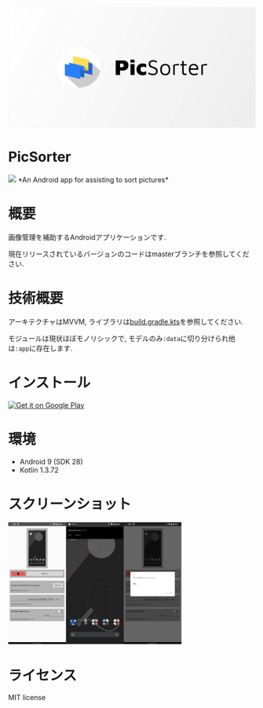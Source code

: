 ![Header](https://raw.githubusercontent.com/blackbracken/PicSorter/develop/header.png)
# PicSorter
<img src="https://img.shields.io/badge/version-1.2.1-BLUE">
*An Android app for assisting to sort pictures*

# 概要
画像管理を補助するAndroidアプリケーションです.

現在リリースされているバージョンのコードはmasterブランチを参照してください.

# 技術概要
アーキテクチャはMVVM, ライブラリは[build.gradle.kts](https://github.com/blackbracken/PicSorter/blob/develop/app/build.gradle.kts)を参照してください.

モジュールは現状ほぼモノリシックで, モデルのみ`:data`に切り分けられ他は`:app`に存在します.

# インストール
<a href='https://play.google.com/store/apps/details?id=black.bracken.picsorter&pcampaignid=pcampaignidMKT-Other-global-all-co-prtnr-py-PartBadge-Mar2515-1'><img alt='Get it on Google Play' src='https://play.google.com/intl/en_us/badges/static/images/badges/en_badge_web_generic.png' width='20%' height='20%'/></a>

# 環境
* Android 9 (SDK 28)
* Kotlin 1.3.72

# スクリーンショット
<img src="https://raw.githubusercontent.com/blackbracken/PicSorter/develop/screenshots.png" width="70%" height="70%">

# ライセンス
MIT license